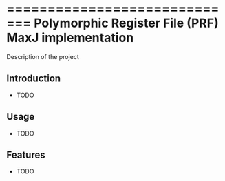=============================
Polymorphic Register File (PRF) MaxJ implementation
=============================

Description of the project


Introduction
------------

* TODO


Usage
-----

* TODO


Features
--------

* TODO


